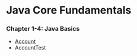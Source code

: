 # Java Core Fundamentals
### Chapter 1-4: Java Basics
* [Account](https://github.com/henry226/Java-Core-Fundamentals/blob/master/Chapter1-4%20(Java%20Basics)/Account/Account.java)
* AccountTest